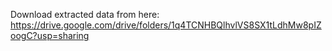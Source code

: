 Download extracted data from here: https://drive.google.com/drive/folders/1q4TCNHBQlhvlVS8SX1tLdhMw8pIZoogC?usp=sharing